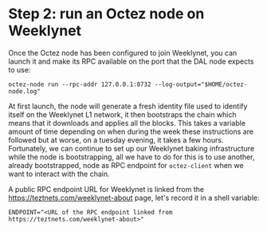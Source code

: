 # Step 2: run an Octez node on Weeklynet

Once the Octez node has been configured to join Weeklynet, you can launch it and make its RPC available on the port that the DAL node expects to use:

```
octez-node run --rpc-addr 127.0.0.1:8732 --log-output="$HOME/octez-node.log"
```

At first launch, the node will generate a fresh identity file used to identify itself on the Weeklynet L1 network, it then bootstraps the chain which means that it downloads and applies all the blocks. This takes a variable amount of time depending on when during the week these instructions are followed but at worse, on a tuesday evening, it takes a few hours. Fortunately, we can continue to set up our Weeklynet baking infrastructure while the node is bootstrapping, all we have to do for this is to use another, already bootstrapped, node as RPC endpoint for `octez-client` when we want to interact with the chain.

A public RPC endpoint URL for Weeklynet is linked from the https://teztnets.com/weeklynet-about page, let's record it in a shell variable:
```
ENDPOINT="<URL of the RPC endpoint linked from https://teztnets.com/weeklynet-about>"
```
